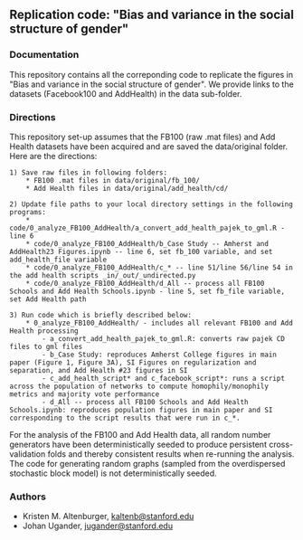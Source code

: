 ## Replication code: "Bias and variance in the social structure of gender"

### Documentation

This repository contains all the correponding code to replicate the figures in "Bias and variance in the social structure of gender". We provide links to the datasets (Facebook100 and AddHealth) in the data sub-folder. 


### Directions

This repository set-up assumes that the FB100 (raw .mat files) and Add Health datasets have been acquired and are saved the data/original folder. Here are the directions:

    1) Save raw files in following folders: 
        * FB100 .mat files in data/original/fb_100/  
        * Add Health files in data/original/add_health/cd/

    2) Update file paths to your local directory settings in the following programs:
        * code/0_analyze_FB100_AddHealth/a_convert_add_health_pajek_to_gml.R - line 6
        * code/0_analyze_FB100_AddHealth/b_Case Study -- Amherst and AddHealth23 Figures.ipynb -- line 6, set fb_100 variable, and set add_health_file variable
        * code/0_analyze_FB100_AddHealth/c_* -- line 51/line 56/line 54 in the add health scripts _in/_out/_undirected.py 
        * code/0_analyze_FB100_AddHealth/d_All -- process all FB100 Schools and Add Health Schools.ipynb - line 5, set fb_file variable, set Add Health path 

    3) Run code which is briefly described below:
        * 0_analyze_FB100_AddHealth/ - includes all relevant FB100 and Add Health processing
            - a_convert_add_health_pajek_to_gml.R: converts raw pajek CD files to gml files
            - b_Case Study: reproduces Amherst College figures in main paper (Figure 1, Figure 3A), SI Figures on regularization and separation, and Add Health #23 figures in SI
            - c_add_health_script* and c_facebook_script*: runs a script across the population of networks to compute homophily/monophily metrics and majority vote performance
            - d_All -- process all FB100 Schools and Add Health Schools.ipynb: reproduces population figures in main paper and SI corresponding to the script results that were run in c_*.


For the analysis of the FB100 and Add Health data, all random number generators have been deterministically seeded to produce persistent cross-validation folds and thereby consistent results when re-running the analysis. The code for generating random graphs (sampled from the overdispersed stochastic block model) is not deterministically seeded. 

### Authors
* Kristen M. Altenburger, kaltenb@stanford.edu
* Johan Ugander, jugander@stanford.edu
